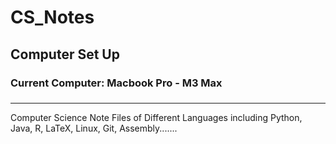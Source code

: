 # CS_Notes

## Computer Set Up
### Current Computer: Macbook Pro - M3 Max
### 


---


Computer Science Note Files of Different Languages including Python, Java, R, LaTeX, Linux, Git, Assembly.......


